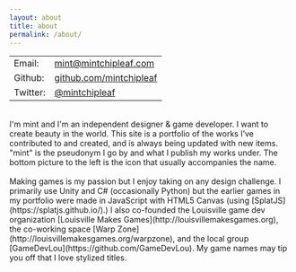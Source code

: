 ```yaml
---
layout: about
title: about
permalink: /about/
---
```


<table>
    <tr>
        <td>Email:</td><td><a href="mailto:mint@mintchipleaf.com">mint@mintchipleaf.com</a></td>
    </tr>
    <tr>
        <td>Github:</td><td><a href="http://www.github.com/mintchipleaf">github.com/mintchipleaf</a></td>
    </tr>
        <td>Twitter:</td><td><a href="http://www.twitter.com/mintchipleaf">@mintchipleaf</a></td>
</table>
<br/>
I'm mint and I'm an independent designer & game developer. I want to create beauty in the world. This site is a portfolio of the works I’ve contributed to and created, and is always being updated with new items. "mint" is the pseudonym I go by and what I publish my works under. The bottom picture to the left is the icon that usually accompanies the name.
<br/>
<br/>
Making games is my passion but I enjoy taking on any design challenge. I primarily use Unity and C# (occasionally Python) but the earlier games in my portfolio were made in JavaScript with HTML5 Canvas (using [SplatJS](https://splatjs.github.io/).) I also co-founded the Louisville game dev organization [Louisville Makes Games](http://louisvillemakesgames.org), the co-working space [Warp Zone](http://louisvillemakesgames.org/warpzone), and the local group [GameDevLou](https://github.com/GameDevLou). My game names may tip you off that I love stylized titles.